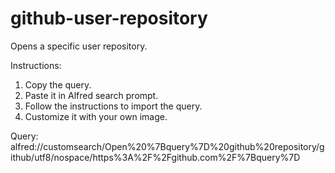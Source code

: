 # github-user-repository
Opens a specific user repository.  

Instructions:  
1. Copy the query.  
2. Paste it in Alfred search prompt.  
3. Follow the instructions to import the query.  
4. Customize it with your own image.  

Query:  
alfred://customsearch/Open%20%7Bquery%7D%20github%20repository/github/utf8/nospace/https%3A%2F%2Fgithub.com%2F%7Bquery%7D